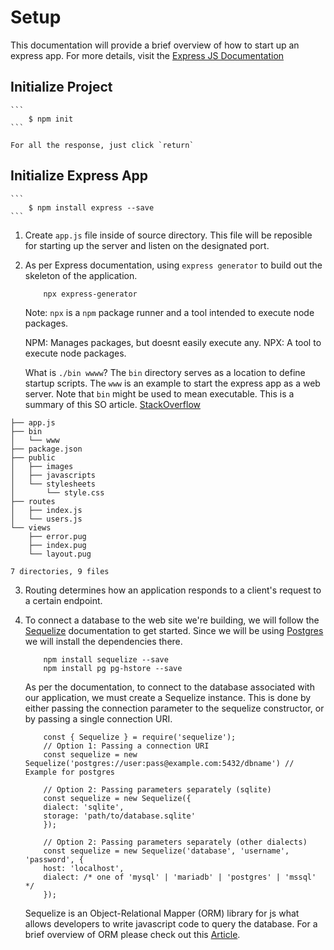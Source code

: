 # Setup

This documentation will provide a brief overview of how to start up an express app. For more details, visit the [Express JS Documentation](https://expressjs.com/)

## Initialize Project
    ```
        $ npm init
    ```

    For all the response, just click `return`

## Initialize Express App

    ```
        $ npm install express --save
    ```
    
1.  Create `app.js` file inside of source directory. This file will be reposible for starting up the server and listen on the designated port. 
2. As per Express documentation, using `express generator` to build out the skeleton of the application.
    ```
        npx express-generator
    ```
    Note: `npx` is a `npm` package runner and a tool intended to execute node packages.

    NPM: Manages packages, but doesnt easily execute any.
    NPX: A tool to execute node packages.

    What is `./bin wwww`? The `bin` directory serves as a location to define startup scripts. The `www` is an example to start the express app as a web server. Note that `bin` might be used to mean executable. This is a summary of this SO article. [StackOverflow](https://stackoverflow.com/questions/23169941/what-does-bin-www-do-in-express-4-x)

```
├── app.js
├── bin
│   └── www
├── package.json
├── public
│   ├── images
│   ├── javascripts
│   └── stylesheets
│       └── style.css
├── routes
│   ├── index.js
│   └── users.js
└── views
    ├── error.pug
    ├── index.pug
    └── layout.pug

7 directories, 9 files
```
3. Routing determines how an application responds to a client's request to a certain endpoint.

4. To connect a database to the web site we're building, we will follow the [Sequelize](https://sequelize.org/master/manual/getting-started.html) documentation to get started. Since we will be using [Postgres](https://www.postgresql.org/) we will install the dependencies there.
    ```
        npm install sequelize --save
        npm install pg pg-hstore --save
    ```

    As per the documentation, to connect to the database associated with our application, we must create a Sequelize instance. This is done by either passing the connection parameter to the sequelize constructor, or by passing a single connection URI.

    ```
        const { Sequelize } = require('sequelize');
        // Option 1: Passing a connection URI
        const sequelize = new Sequelize('postgres://user:pass@example.com:5432/dbname') // Example for postgres

        // Option 2: Passing parameters separately (sqlite)
        const sequelize = new Sequelize({
        dialect: 'sqlite',
        storage: 'path/to/database.sqlite'
        });

        // Option 2: Passing parameters separately (other dialects)
        const sequelize = new Sequelize('database', 'username', 'password', {
        host: 'localhost',
        dialect: /* one of 'mysql' | 'mariadb' | 'postgres' | 'mssql' */
        });

    ```

    Sequelize is an Object-Relational Mapper (ORM) library for js what allows developers to write javascript code to query the database. For a brief overview of ORM please check out this [Article](https://blog.bitsrc.io/what-is-an-orm-and-why-you-should-use-it-b2b6f75f5e2a).


